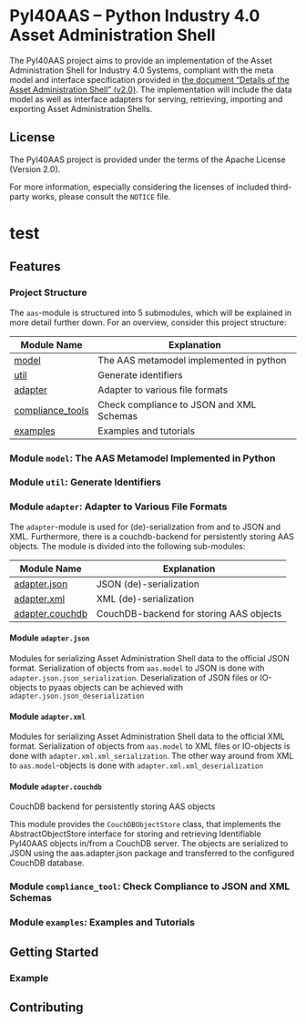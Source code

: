 
# PyI40AAS – Python Industry 4.0 Asset Administration Shell

The PyI40AAS project aims to provide an implementation of the Asset Administration Shell for Industry 4.0 Systems, compliant
with the meta model and interface specification provided in
[the document “Details of the Asset Administration Shell” (v2.0)](https://www.plattform-i40.de/PI40/Redaktion/DE/Downloads/Publikation/Details-of-the-Asset-Administration-Shell-Part1.html).
The implementation will include the data model as well as interface adapters for serving, retrieving, importing and
exporting Asset Administration Shells.


## License

The PyI40AAS project is provided under the terms of the Apache License (Version 2.0).

For more information, especially considering the licenses of included third-party works, please consult the `NOTICE`
file. 

# test

## Features

### Project Structure

The `aas`-module is structured into 5 submodules, which will be explained in more detail further down. For an
overview, consider this project structure:

| Module Name                                                                           | Explanation                              |
|---------------------------------------------------------------------------------------|------------------------------------------|
| [model](#module-model-the-aas-metamodel-implemented-in-python)                        | The AAS metamodel implemented in python  |
| [util](#module-util-generate-identifiers)                                             | Generate identifiers                     |
| [adapter](#module-adapter-adapter-to-various-file-formats)                            | Adapter to various file formats          |
| [compliance_tools](#module-compliance_tool-check-compliance-to-json-and-xml-schemas)  | Check compliance to JSON and XML Schemas |
| [examples](#module-examples-examples-and-tutorials)                                   | Examples and tutorials                   |



### Module `model`: The AAS Metamodel Implemented in Python

### Module `util`: Generate Identifiers


### Module `adapter`: Adapter to Various File Formats

The `adapter`-module is used for (de)-serialization from and to JSON and XML. Furthermore, there is a couchdb-backend
for persistently storing AAS objects. The module is divided into the following sub-modules:

| Module Name                                 | Explanation                                                    |
|---------------------------------------------|----------------------------------------------------------------|
| [adapter.json](#module-adapterjson)         | JSON (de)-serialization                                        |
| [adapter.xml](#module-adapterxml)           | XML (de)-serialization                                         |
| [adapter.couchdb](#module-adaptercouchdb)   | CouchDB-backend for storing AAS objects                        |


#### Module `adapter.json`

Modules for serializing Asset Administration Shell data to the official JSON format.
Serialization of objects from `aas.model` to JSON is done with `adapter.json.json_serialization`.
Deserialization of JSON files or IO-objects to pyaas objects can be achieved with `adapter.json.json_deserialization`


#### Module `adapter.xml`

Modules for serializing Asset Administration Shell data to the official XML format.
Serialization of objects from `aas.model` to XML files or IO-objects is done with `adapter.xml.xml_serialization`. 
The other way around from XML to `aas.model`-objects is done with `adapter.xml.xml_deserialization`


#### Module `adapter.couchdb`

CouchDB backend for persistently storing AAS objects

This module provides the `CouchDBObjectStore` class, that implements the AbstractObjectStore interface for storing and
retrieving Identifiable PyI40AAS objects in/from a CouchDB server. The objects are serialized to JSON using the
aas.adapter.json package and transferred to the configured CouchDB database.


### Module `compliance_tool`: Check Compliance to JSON and XML Schemas

### Module `examples`: Examples and Tutorials


## Getting Started

### Example

## Contributing
